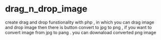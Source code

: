 # drag_n_drop_image
create drag and drop funstionality with php , in which you can drag image and drop image then there is button convert to jpg to png , if you want to convert image  from jpg to pang . you can downaload converted png image

